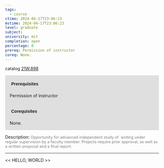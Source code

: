 ```yaml
---
tags:
  - course
ctime: 2024-04-17T23:06:23
mstime: 2024-04-17T23:06:23
level: graduate
subject: 
university: mit
completion: open
percentage: 0
prereq: Permission of instructor
coreq: None.
---
```


catalog [21W.898](http://student.mit.edu/catalog/m21Wb.html#21W.898)

<span style="display: block; padding: 15px; background-color: rgb(100, 100, 100, 0.2);"><font id="m_prereq2704_0" style="display: block; font-family: Arial, sans-serif; font-weight: bold; padding: 5px">Prerequisites</font><br><span id="prereq2704_0">Permission of instructor</span></span>
<span style="display: block; padding: 15px; background-color: rgb(100, 100, 100, 0.2);"><font id="m_coreq2704_0" style="display: block; font-family: Arial, sans-serif; font-weight: bold; padding: 5px">Corequisites</font><br><span id="coreq2704_0">None.</span></span>

<font style="">Description:</font>
<font style="color: grey; font-size: 0.8rem;">Opportunity for advanced independent study of  writing under regular supervision by a faculty member. Projects require prior approval, as well as a written proposal and a final report.</font>



---

<< HELLO, WORLD >>
